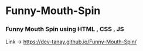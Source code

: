 # Funny-Mouth-Spin

### Funny Mouth Spin using HTML , CSS , JS 

Link -> https://dev-tanay.github.io/Funny-Mouth-Spin/
